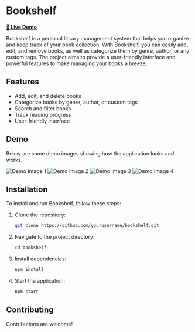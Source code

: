 # Bookshelf

[**🚀 Live Demo**](https://677ec8dc879fefd54146a8b2--bookshelf2314.netlify.app/)

Bookshelf is a personal library management system that helps you organize and keep track of your book collection. With Bookshelf, you can easily add, edit, and remove books, as well as categorize them by genre, author, or any custom tags. The project aims to provide a user-friendly interface and powerful features to make managing your books a breeze.

## Features

- Add, edit, and delete books
- Categorize books by genre, author, or custom tags
- Search and filter books
- Track reading progress
- User-friendly interface

## Demo

Below are some demo images showing how the application looks and works. 

![Demo Image 1](https://drive.google.com/uc?export=view&id=1TtPdBYuQ8FPPmiIr3CPGkFXu8li8h9Z4)
![Demo Image 2](https://drive.google.com/uc?export=view&id=1mURvdoSR-pabmnnBQ6oNeHpMBooR-18t)
![Demo Image 3](https://drive.google.com/uc?export=view&id=1pAK4N4wLiGL0j6jO9v3UFj0qY7vWehI6)
![Demo Image 4](https://drive.google.com/uc?export=view&id=1ox_9Z2kO2i-rXMvRg0qN_JlBdNtBYkx-)



## Installation

To install and run Bookshelf, follow these steps:

1. Clone the repository:
    ```bash
    git clone https://github.com/yourusername/bookshelf.git
    ```
2. Navigate to the project directory:
    ```bash
    cd bookshelf
    ```
3. Install dependencies:
    ```bash
    npm install
    ```
4. Start the application:
    ```bash
    npm start
    ```

## Contributing

Contributions are welcome!
